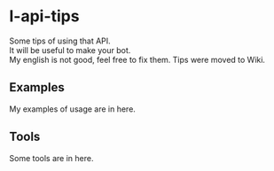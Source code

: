 # l-api-tips
Some tips of using that API.  
It will be useful to make your bot.  
My english is not good, feel free to fix them.
Tips were moved to Wiki.

## Examples
 My examples of usage are in here.
## Tools
 Some tools are in here.

